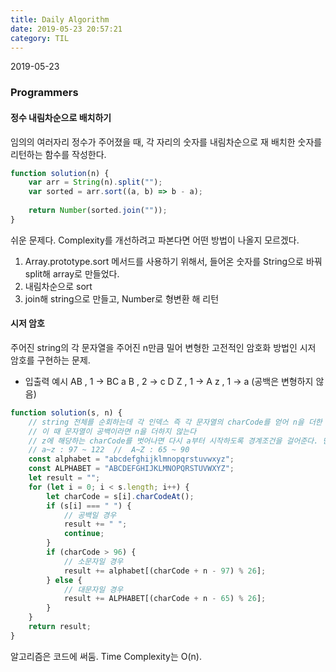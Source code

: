 ```yaml
---
title: Daily Algorithm
date: 2019-05-23 20:57:21
category: TIL
---
```

2019-05-23
### Programmers
#### 정수 내림차순으로 배치하기
임의의 여러자리 정수가 주어졌을 때, 각 자리의 숫자를 내림차순으로 재 배치한 숫자를 리턴하는 함수를 작성한다.
```js
function solution(n) {
    var arr = String(n).split("");
    var sorted = arr.sort((a, b) => b - a);
    
    return Number(sorted.join(""));
}
```
쉬운 문제다. Complexity를 개선하려고 파본다면 어떤 방법이 나올지 모르겠다.

1. Array.prototype.sort 메서드를 사용하기 위해서, 들어온 숫자를 String으로 바꿔 split해 array로 만들었다.
2. 내림차순으로 sort
3. join해 string으로 만들고, Number로 형변환 해 리턴

#### 시저 암호
주어진 string의 각 문자열을 주어진 n만큼 밀어 변형한 고전적인 암호화 방법인 시저 암호를 구현하는 문제.
- 입출력 예시
AB , 1 -> BC
a B , 2 -> c D
Z , 1 -> A
z , 1 -> a
(공백은 변형하지 않음)
```js
function solution(s, n) {
    // string 전체를 순회하는데 각 인덱스 즉 각 문자열의 charCode를 얻어 n을 더한 charCode를 문자열로 변환해 결과에 concat한다
    // 이 때 문자열이 공백이라면 n을 더하지 않는다
    // z에 해당하는 charCode를 벗어나면 다시 a부터 시작하도록 경계조건을 걸어준다. 단, 대문자는 대문자끼리, 소문자는 소문자끼리 loop을 만든다.
    // a~z : 97 ~ 122  //  A~Z : 65 ~ 90
    const alphabet = "abcdefghijklmnopqrstuvwxyz";
    const ALPHABET = "ABCDEFGHIJKLMNOPQRSTUVWXYZ";
    let result = "";
    for (let i = 0; i < s.length; i++) {
        let charCode = s[i].charCodeAt();
        if (s[i] === " ") {
            // 공백일 경우
            result += " ";
            continue;
        }
        if (charCode > 96) {
            // 소문자일 경우
            result += alphabet[(charCode + n - 97) % 26];
        } else {
            // 대문자일 경우
            result += ALPHABET[(charCode + n - 65) % 26];
        }
    }
    return result;
}
```
알고리즘은 코드에 써둠. Time Complexity는 O(n). 
<!--stackedit_data:
eyJoaXN0b3J5IjpbLTExMjI5NjA2MDksLTE4NjE3OTIzOTMsMT
I0MDY3MjAyMSwtOTE2MjM4OTI5LC0xODg3NTMxMjY1XX0=
-->